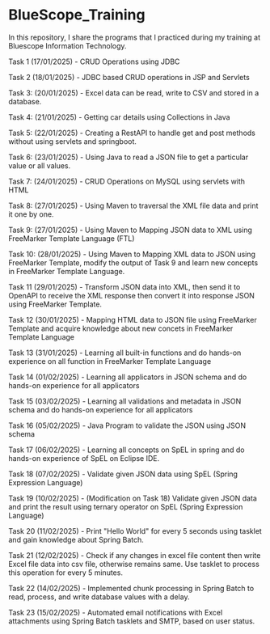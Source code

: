 # BlueScope_Training
In this repository, I share the programs that I practiced during my training at Bluescope Information Technology.

Task 1 (17/01/2025) - CRUD Operations using JDBC

Task 2 (18/01/2025) - JDBC based CRUD operations in JSP and Servlets

Task 3: (20/01/2025) - Excel data can be read, write to CSV and stored in a database.

Task 4: (21/01/2025) - Getting car details using Collections in Java

Task 5: (22/01/2025) - Creating a RestAPI to handle get and post methods without using servlets and springboot.

Task 6: (23/01/2025) - Using Java to read a JSON file to get a particular value or all values.

Task 7: (24/01/2025) - CRUD Operations on MySQL using servlets with HTML

Task 8: (27/01/2025) - Using Maven to traversal the XML file data and print it one by one.

Task 9: (27/01/2025) - Using Maven to Mapping JSON data to XML using FreeMarker Template Language (FTL)

Task 10: (28/01/2025) - Using Maven to Mapping XML data to JSON using FreeMarker Template, modify the output of Task 9 and learn new concepts in FreeMarker Template Language.

Task 11 (29/01/2025) - Transform JSON data into XML, then send it to OpenAPI to receive the XML response then convert it into response JSON using FreeMarker Template.

Task 12 (30/01/2025) - Mapping HTML data to JSON file using FreeMarker Template and acquire knowledge about new concets in FreeMarker Template Language

Task 13 (31/01/2025) - Learning all built-in functions and do hands-on experience on all function in FreeMarker Template Language

Task 14 (01/02/2025) - Learning all applicators in JSON schema and do hands-on experience for all applicators

Task 15 (03/02/2025) - Learning all validations and metadata in JSON schema and do hands-on experience for all applicators

Task 16 (05/02/2025) - Java Program to validate the JSON using JSON schema

Task 17 (06/02/2025) - Learning all concepts on SpEL in spring and do hands-on experience of SpEL on Eclipse IDE.

Task 18 (07/02/2025) - Validate given JSON data using SpEL (Spring Expression Language)

Task 19 (10/02/2025) - (Modification on Task 18) Validate given JSON data and print the result using ternary operator on SpEL (Spring Expression Language)

Task 20 (11/02/2025) - Print "Hello World" for every 5 seconds using tasklet and gain knowledge about Spring Batch.

Task 21 (12/02/2025) - Check if any changes in excel file content then write Excel file data into csv file, otherwise remains same. Use tasklet to process this operation for every 5 minutes.

Task 22 (14/02/2025) - Implemented chunk processing in Spring Batch to read, process, and write database values with a delay.

Task 23 (15/02/2025) - Automated email notifications with Excel attachments using Spring Batch tasklets and SMTP, based on user status.